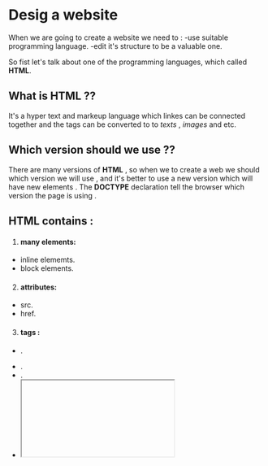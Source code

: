   # Desig a website

When we are going to create a website we need to :
-use suitable programming language.
-edit it's structure to be a valuable one.

So fist let's talk about one of the programming languages,
which called **HTML**.

## What is HTML ??
It's a hyper text and markeup language which linkes 
can be connected together and the tags can be converted to
to *texts* , *images* and etc.

## Which version should we use ??
There are many versions of **HTML** , so when we to create
a web we should which version we will use , and it's better 
to use a new version which will have new elements .
The **DOCTYPE** declaration tell the browser which version the page is using .

## HTML contains :
1. #### many elements:
  * inline elememts.
  * block elements.

2. #### attributes:
  * src.
  * href.

3. #### tags :
  * <p>.
  * <div> .
  * <meta> .
  * <iframe> .

 

 

All of these elements and tags are mentiond between these three main components of any **HTML** web :
1. **header** : contains the main heading and navigation.
2. **main** : contains articles which contains sections.
3. **footer** : may contains the copyrights or anything also.

Now after we added the texts and paraghraphs we should give this website a beautiful and valuable structure .
Firstly,we need to know some imformation like:
 #### 1. who is the site for:
  -the age range.
  -the country and etc.

#### 2.Why people visit our website.
#### 3.What they are trying to achieve.
#### 4.What information they need.

## The structure stage :

All of these information can be structured in a ***Site Map*** :

![Site Map](https://static-cse.canva.com/blob/12531/site-map-4.14af1db1.png)

Now the **first step** we should do is to sketch the website ***Wirefram*** :

![wirefram](https://d1zkqmcmykwifr.cloudfront.net/wp-content/uploads/2018/05/all-wireframes-1030x585.jpg)


which contains the web *elements* and how it will organized.
Some important things should be indicated for example :*size*,*color* and *style* , also we can use grouping and similarity to helpsimplify our information.
















